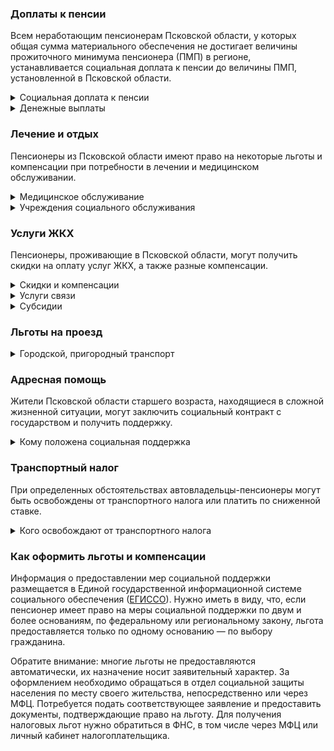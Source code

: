 ﻿### Доплаты к пенсии
Всем неработающим пенсионерам Псковской области, у которых общая сумма материального обеспечения не достигает величины прожиточного минимума пенсионера (ПМП) в регионе, устанавливается социальная доплата к пенсии до величины ПМП, установленной в Псковской области.
<details>
<summary>Социальная доплата к пенсии</summary>
Социальная доплата к пенсии до величины регионального прожиточного минимума пенсионера назначается автоматически, по данным выплатного дела о размере пенсии.
</details>
<details>
<summary>Денежные выплаты</summary>
Если пенсионер относится к льготной категории, ему полагается ежемесячная денежная выплата (ЕДВ), которая регулярно индексируется.
В [Псковской](https://sudrf.cntd.ru/document/924013648) области к таким категориям относятся ветераны труда, ветераны труда области, труженики тыла, участники разминирования территории Псковской области, жертвы политических репрессий, бывшие специалисты, проживающие в сельской местности (педагогические и медицинские работники, работники культуры, социальных и ветеринарных служб) и дети войны (родившиеся в период с 22 июня 1928 года по 2 сентября 1945 года), имеющие трудовой стаж не менее 40 лет (мужчины) и 35 лет (женщины).
</details>

### Лечение и отдых
Пенсионеры из Псковской области имеют право на некоторые льготы и компенсации при потребности в лечении и медицинском обслуживании.
<details>
<summary>Медицинское обслуживание</summary>

Обслуживание в поликлиниках и других медицинских учреждениях, к которым они были прикреплены до выхода на пенсию, сохраняется за тружениками тыла, жертвами политических репрессий. Оказание медицинской помощи вне очереди полагается жертвам политических репрессий, а также детям войны.
</details>
<details>
<summary>Учреждения социального обслуживания</summary>

Внеочередной приём в дома-интернаты для престарелых и инвалидов, учреждения социального обслуживания предоставляется труженикам тыла и жертвам политических репрессий, а также ветеранам труда и детям войны.
</details>

### Услуги ЖКХ
Пенсионеры, проживающие в Псковской области, могут получить скидки на оплату услуг ЖКХ, а также разные компенсации. 
<details>
<summary>Скидки и компенсации</summary>

В [Псковской](https://sudrf.cntd.ru/document/924013648) области жертвам политических репрессий компенсируют 50% расходов на оплату жилья и коммунальных услуг. Компенсация предоставляется в пределах утверждённых нормативов потребления.

Одинокие неработающие пенсионеры по достижении 70 лет освобождаются от взносов на капремонт на 50%, а с 80-летнего возраста — полностью. Льгота распространяется также на граждан указанного возраста, семья которых состоит из неработающих граждан пенсионного возраста (мужчины — старше 60 лет, женщины — 55 лет) и (или) инвалидов I и II групп. Компенсация рассчитывается исходя из установленных в регионе минимального взноса на капремонт за 1 кв. метр и размера стандарта нормативной площади жилого помещения.
</details>
<details>
<summary>Услуги связи</summary>

[Псковским](https://sudrf.cntd.ru/document/924013648) жертвам политических репрессий полагается первоочередная бесплатная установка телефона.
</details>
<details>
<summary>Субсидии</summary>

Оформить субсидию на оплату жилищно-коммунальных услуг можно при условии, что на их оплату тратится более 22% от совокупного дохода семьи.
</details>

### Льготы на проезд
<details>
<summary>Городской, пригородный транспорт</summary>

В [Псковской](https://docs.cntd.ru/document/462723288) области ветераны труда, труженики тыла, жертвы политических репрессий и пенсионеры, принимавшие участие в разминировании Псковской области, могут приобрести социальный месячный проездной билет для проезда автомобильным транспортом по маршрутам в городском сообщении. При проезде автомобильным транспортом пригородного сообщения на территории области указанные категории льготников оплачивают 50% стоимости проезда.
</details>

### Адресная помощь
Жители Псковской области старшего возраста, находящиеся в сложной жизненной ситуации, могут заключить социальный контракт с государством и получить поддержку.
<details>
<summary>Кому положена социальная поддержка</summary>

Пенсионерам, оказавшимся в трудной жизненной ситуации по не зависящим от них причинам или в связи со стихийным бедствием, экстремальной ситуацией, оказывается адресная помощь. Она предоставляется путём выплаты пособий либо в натуральной форме (обеспечение одеждой, обувью, лекарствами, организация лечения и ухода, проведение ремонта жилья или установка приборов учёта и пр.). С нуждающимися пенсионерами может быть заключён социальный контракт.
</details>

### Транспортный налог
При определенных обстоятельствах автовладельцы-пенсионеры могут быть освобождены от транспортного налога или платить по сниженной ставке. 
<details>
<summary>Кого освобождают от транспортного налога</summary>

В [Псковской](https://www.nalog.gov.ru/rn77/service/tax/d1113977/) области освобождены от уплаты налога на одно транспортное средство до 150 л. с. участники ВОВ, до 100 л. с. — инвалиды I и II групп. Транспортный налог по пониженным ставкам уплачивают инвалиды боевых действий и граждане, получившие инвалидность на Чернобыльской АЭС, ПО «Маяк» или Семипалатинском полигоне — на транспортные средства с мощностью двигателя до 150 л. с., а ветераны боевых действий — на транспортные средства до 100 л. с.
</details>

### Как оформить льготы и компенсации 
Информация о предоставлении мер социальной поддержки размещается в Единой государственной информационной системе социального обеспечения ([ЕГИССО](http://egisso.ru/site/client/#/)). Нужно иметь в виду, что, если пенсионер имеет право на меры социальной поддержки по двум и более основаниям, по федеральному или региональному закону, льгота предоставляется только по одному основанию — по выбору гражданина.

Обратите внимание: многие льготы не предоставляются автоматически, их назначение носит заявительный характер. За оформлением необходимо обращаться в отдел социальной защиты населения по месту своего жительства, непосредственно или через МФЦ. Потребуется подать соответствующее заявление и предоставить документы, подтверждающие право на льготу. Для получения налоговых льгот нужно обратиться в ФНС, в том числе через МФЦ или личный кабинет налогоплательщика.













